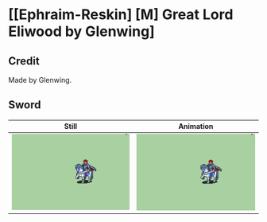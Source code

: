 # [\[Ephraim-Reskin\] \[M\] Great Lord Eliwood by Glenwing]

## Credit

Made by Glenwing.
	
## Sword

| Still | Animation |
| :---: | :-------: |
| ![Sword still](./Sword_000.png) | ![Sword animation](./Sword.gif) |
